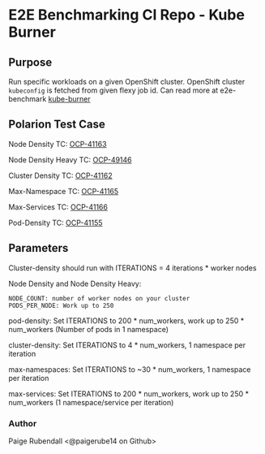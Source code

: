 # E2E Benchmarking CI Repo - Kube Burner

## Purpose
Run specific workloads on a given OpenShift cluster. OpenShift cluster `kubeconfig` is fetched from given flexy job id.
Can read more at e2e-benchmark [kube-burner](https://github.com/cloud-bulldozer/benchmark-operator/blob/master/docs/kube-burner.md)


## Polarion Test Case
Node Density TC: [OCP-41163](https://polarion.engineering.redhat.com/polarion/#/project/OSE/workitem?id=OCP-41163)

Node Density Heavy TC: [OCP-49146](https://polarion.engineering.redhat.com/polarion/#/project/OSE/workitem?id=OCP-49146)

Cluster Density TC: [OCP-41162](https://polarion.engineering.redhat.com/polarion/#/project/OSE/workitem?id=OCP-41162)

Max-Namespace TC: [OCP-41165](https://polarion.engineering.redhat.com/polarion/#/project/OSE/workitem?id=OCP-41165)

Max-Services TC: [OCP-41166](https://polarion.engineering.redhat.com/polarion/#/project/OSE/workitem?id=OCP-41166)

Pod-Density TC: [OCP-41155](https://polarion.engineering.redhat.com/polarion/#/project/OSE/workitem?id=OCP-41155)

## Parameters

Cluster-density should run with ITERATIONS = 4 iterations * worker nodes

Node Density and Node Density Heavy: 
```
NODE_COUNT: number of worker nodes on your cluster  
PODS_PER_NODE: Work up to 250
```


pod-density: Set ITERATIONS to 200 * num_workers, work up to 250 * num_workers (Number of pods in 1 namespace)

cluster-density: Set ITERATIONS to 4 * num_workers, 1 namespace per iteration

max-namespaces: Set ITERATIONS to ~30 * num_workers, 1 namespace per iteration

max-services: Set ITERATIONS to 200 * num_workers, work up to 250 * num_workers (1 namespace/service per iteration)


### Author
Paige Rubendall <@paigerube14 on Github>
